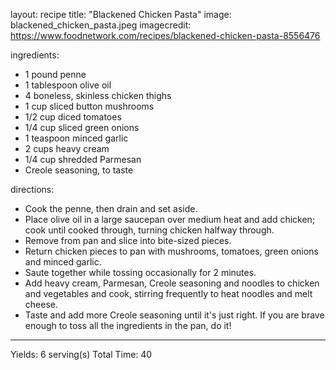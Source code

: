 layout: recipe
title:  "Blackened Chicken Pasta"
image: blackened_chicken_pasta.jpeg
imagecredit: https://www.foodnetwork.com/recipes/blackened-chicken-pasta-8556476

ingredients:
- 1 pound penne
- 1 tablespoon olive oil
- 4 boneless, skinless chicken thighs
- 1 cup sliced button mushrooms
- 1/2 cup diced tomatoes
- 1/4 cup sliced green onions
- 1 teaspoon minced garlic
- 2 cups heavy cream
- 1/4 cup shredded Parmesan
- Creole seasoning, to taste

directions:
- Cook the penne, then drain and set aside.
- Place olive oil in a large saucepan over medium heat and add chicken; cook until cooked through, turning chicken halfway through.
- Remove from pan and slice into bite-sized pieces. 
- Return chicken pieces to pan with mushrooms, tomatoes, green onions and minced garlic.
- Saute together while tossing occasionally for 2 minutes. 
- Add heavy cream, Parmesan, Creole seasoning and noodles to chicken and vegetables and cook, stirring frequently to heat noodles and melt cheese. 
- Taste and add more Creole seasoning until it's just right. If you are brave enough to toss all the ingredients in the pan, do it! 

---
Yields: 6 serving(s)
Total Time: 40
